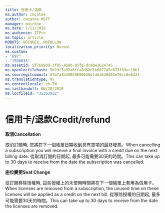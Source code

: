 ```yaml
---
title: 信用卡/退款
ms.author: cmcatee
author: cmcatee-MSFT
manager: mnirkhe
ms.date: 7/11/2018
ms.audience: ITPro
ms.topic: article
ROBOTS: NOINDEX, NOFOLLOW
localization_priority: Normal
ms.custom:
- "897"
- "1500035"
ms.assetid: 5f76890d-3f85-430b-95fd-dcab42624745
ms.openlocfilehash: 5d29f3a92a6ffa8d52d1b607745e673f89ec10b1
ms.sourcegitcommit: 5fb7a4b28859690020efdea630d03e70cc0e6334
ms.translationtype: MT
ms.contentlocale: zh-TW
ms.lasthandoff: 06/28/2019
ms.locfileid: "35363932"
---
```

# <a name="creditrefund"></a><span data-ttu-id="2e9ab-102">信用卡/退款</span><span class="sxs-lookup"><span data-stu-id="2e9ab-102">Credit/refund</span></span>

 <span data-ttu-id="2e9ab-103">**取消**</span><span class="sxs-lookup"><span data-stu-id="2e9ab-103">**Cancellation**</span></span>
  
<span data-ttu-id="2e9ab-104">取消訂閱時, 您將在下一個帳單日期收到具有貸項的最終發票。</span><span class="sxs-lookup"><span data-stu-id="2e9ab-104">When cancelling a subscription you will receive a final invoice with a credit due on the next billing date.</span></span> <span data-ttu-id="2e9ab-105">從取消訂閱的日期起, 最多可能需要30天的時間。</span><span class="sxs-lookup"><span data-stu-id="2e9ab-105">This can take up to 30 days to receive from the date the subscription was cancelled.</span></span>
  
 <span data-ttu-id="2e9ab-106">**座位變更**</span><span class="sxs-lookup"><span data-stu-id="2e9ab-106">**Seat Change**</span></span>
  
<span data-ttu-id="2e9ab-107">從訂閱移除授權時, 這些授權上的未使用時間將在下一個帳單上套用為信用卡。</span><span class="sxs-lookup"><span data-stu-id="2e9ab-107">When licenses are removed from a subscription, the unused time on these licenses will be applied as a credit on the next bill.</span></span> <span data-ttu-id="2e9ab-108">從移除授權的日期起, 最多可能需要30天的時間。</span><span class="sxs-lookup"><span data-stu-id="2e9ab-108">This can take up to 30 days to receive from the date the licenses are removed.</span></span>
  